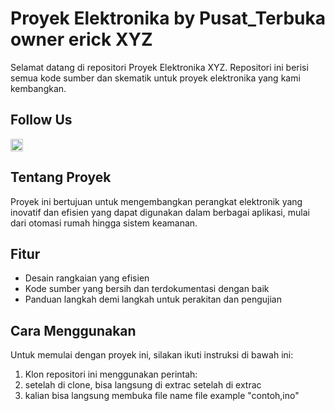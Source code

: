 # Proyek Elektronika by Pusat_Terbuka owner erick XYZ

Selamat datang di repositori Proyek Elektronika XYZ. Repositori ini berisi semua kode sumber dan skematik untuk proyek elektronika yang kami kembangkan.

## Follow Us
<a href="https://www.tiktok.com/@rickaux4" target="_blank">
  <img src="https://th.bing.com/th/id/OIP.9MWWlZNl9u4UNasrw2Au9wHaIW?rs=1&pid=ImgDetMain" alt="#" width="20" height="20">
</a>
</hr>

## Tentang Proyek

Proyek ini bertujuan untuk mengembangkan perangkat elektronik yang inovatif dan efisien yang dapat digunakan dalam berbagai aplikasi, mulai dari otomasi rumah hingga sistem keamanan.

## Fitur

- Desain rangkaian yang efisien
- Kode sumber yang bersih dan terdokumentasi dengan baik
- Panduan langkah demi langkah untuk perakitan dan pengujian

## Cara Menggunakan

Untuk memulai dengan proyek ini, silakan ikuti instruksi di bawah ini:

1. Klon repositori ini menggunakan perintah:
2. setelah di clone, bisa langsung di extrac setelah di extrac
3. kalian bisa langsung membuka file name file example "contoh,ino"


